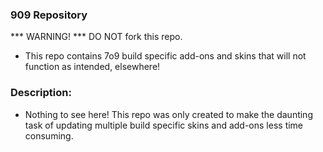 ### 909 Repository

*** WARNING! *** 
DO NOT fork this repo.<br>
- This repo contains 7o9 build specific add-ons and skins that will not function as intended, elsewhere!<br>

### Description:
- Nothing to see here! This repo was only created to make the daunting task of updating multiple build specific skins and add-ons less time consuming.



